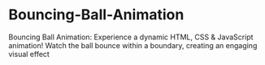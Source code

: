 # Bouncing-Ball-Animation
Bouncing Ball Animation: Experience a dynamic HTML, CSS &amp; JavaScript animation! Watch the ball bounce within a boundary, creating an engaging visual effect
